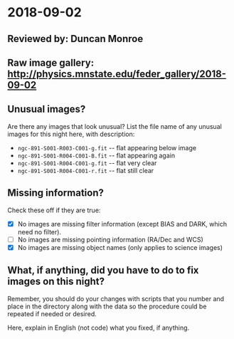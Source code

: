 # 2018-09-02

## Reviewed by:   Duncan Monroe

## Raw image gallery: http://physics.mnstate.edu/feder_gallery/2018-09-02

## Unusual images?

Are there any images that look unusual? List the file name of any unusual images for this night here, with description:

+ `ngc-891-S001-R003-C001-g.fit` -- flat appearing below image
+ `ngc-891-S001-R004-C001-B.fit` -- flat appearing again
+ `ngc-891-S001-R004-C001-g.fit` -- flat very clear
+ `ngc-891-S001-R004-C001-r.fit` -- flat still clear


## Missing information?

Check these off if they are true:

- [x] No images are missing filter information (except BIAS and DARK, which need no filter).
- [ ] No images are missing pointing information (RA/Dec and WCS)
- [x] No images are missing object names (only applies to science images)

## What, if anything, did you have to do to fix images on this night?

Remember, you should do your changes with scripts that you number and place in the
directory along with the data so the procedure could be repeated if needed or
desired.

Here, explain in English (not code) what you fixed, if anything.
